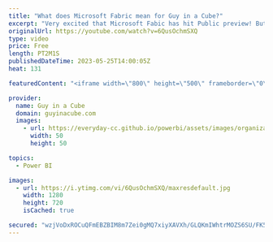 ```yaml
---
title: "What does Microsoft Fabric mean for Guy in a Cube?"
excerpt: "Very excited that Microsoft Fabic has hit Public preview! But what does that mean for Guy in a Cube? Is Guy in a Cube going to cover Microsoft Fabric?   Blog: https://azure.microsoft.com/blog/introducing-microsoft-fabric-data-analytics-for-the-era-of-ai/  Blog: https://powerbi.microsoft.com/blog/introducing-microsoft-fabric-and-copilot-in-microsoft-power-bi/"
originalUrl: https://youtube.com/watch?v=6QusOchmSXQ
type: video
price: Free
length: PT2M1S
publishedDateTime: 2023-05-25T14:00:05Z
heat: 131

featuredContent: "<iframe width=\"800\" height=\"500\" frameborder=\"0\" src=\"https://www.youtube.com/embed/6QusOchmSXQ\" allow=\"accelerometer; autoplay; encrypted-media; gyroscope; picture-in-picture\" allowfullscreen></iframe>"

provider:
  name: Guy in a Cube
  domain: guyinacube.com
  images:
    - url: https://everyday-cc.github.io/powerbi/assets/images/organizations/guyinacube.com-50x50.jpg
      width: 50
      height: 50

topics:
  - Power BI

images:
  - url: https://i.ytimg.com/vi/6QusOchmSXQ/maxresdefault.jpg
    width: 1280
    height: 720
    isCached: true

secured: "wzjVoDxROCuQFmEBZBIM8m7Zei0gMQ7xiyXAVXh/GLQKmIWhtrMOZS6SU/FK5SMW5vXZmibi4DHED/zpz8PckAsm5eqIZMtWD86QljlyW52Ef5xnzHliidQ9OrMwtGt9deXTIrIkWqTBrGXUEc+l1rpGMCne8OuWmV+MAaE9KFBaBuZFwVHuU4DKDpJ3axsob4Hw4I0kLutHZQjM9vHEaQ8OUtoom+EkIoPf1CN62k19E0+rE9ALyXy7elmmIYXm1agS+TnKyd+sjUdpAyIlfIUG5PFnJ1N2JttefqjCq0JuKI7DkiZ+L97XCDlkXJYxYR0N/Cy5QCn9awxFNb26FyfSp6GZmbfER7xF0pNT+JY+cV9EfRfZr6RI7GQC8FFv4loN2Xl0gB17GyPyOT58uIMxvOW7gTG+c3PbEFyLnvE=;rrmHrE9Ve76Mbar77Gz7hQ=="
---
```


